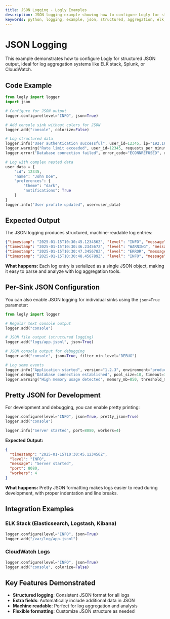 ```yaml
---
title: JSON Logging - Logly Examples
description: JSON logging example showing how to configure Logly for structured JSON output, perfect for log aggregation systems.
keywords: python, logging, example, json, structured, aggregation, elk, logly
---
```


# JSON Logging

This example demonstrates how to configure Logly for structured JSON output, ideal for log aggregation systems like ELK stack, Splunk, or CloudWatch.

## Code Example

```python
from logly import logger
import json

# Configure for JSON output
logger.configure(level="INFO", json=True)

# Add console sink without colors for JSON
logger.add("console", colorize=False)

# Log structured data
logger.info("User authentication successful", user_id=12345, ip="192.168.1.100")
logger.warning("Rate limit exceeded", user_id=12345, requests_per_minute=150)
logger.error("Database connection failed", error_code="ECONNREFUSED", retry_count=3)

# Log with complex nested data
user_data = {
    "id": 12345,
    "name": "John Doe",
    "preferences": {
        "theme": "dark",
        "notifications": True
    }
}
logger.info("User profile updated", user=user_data)
```

## Expected Output

The JSON logging produces structured, machine-readable log entries:

```json
{"timestamp": "2025-01-15T10:30:45.123456Z", "level": "INFO", "message": "User authentication successful", "user_id": 12345, "ip": "192.168.1.100"}
{"timestamp": "2025-01-15T10:30:46.234567Z", "level": "WARNING", "message": "Rate limit exceeded", "user_id": 12345, "requests_per_minute": 150}
{"timestamp": "2025-01-15T10:30:47.345678Z", "level": "ERROR", "message": "Database connection failed", "error_code": "ECONNREFUSED", "retry_count": 3}
{"timestamp": "2025-01-15T10:30:48.456789Z", "level": "INFO", "message": "User profile updated", "user": {"id": 12345, "name": "John Doe", "preferences": {"theme": "dark", "notifications": true}}}
```

**What happens:** Each log entry is serialized as a single JSON object, making it easy to parse and analyze with log aggregation tools.

## Per-Sink JSON Configuration

You can also enable JSON logging for individual sinks using the `json=True` parameter:

```python
from logly import logger

# Regular text console output
logger.add("console")

# JSON file output (structured logging)
logger.add("logs/app.jsonl", json=True)

# JSON console output for debugging
logger.add("console", json=True, filter_min_level="DEBUG")

# Log some events
logger.info("Application started", version="1.2.3", environment="production")
logger.debug("Database connection established", pool_size=10, timeout=30)
logger.warning("High memory usage detected", memory_mb=850, threshold_mb=800)
```

## Pretty JSON for Development

For development and debugging, you can enable pretty printing:

```python
logger.configure(level="INFO", json=True, pretty_json=True)
logger.add("console")

logger.info("Server started", port=8080, workers=4)
```

**Expected Output:**
```json
{
  "timestamp": "2025-01-15T10:30:45.123456Z",
  "level": "INFO",
  "message": "Server started",
  "port": 8080,
  "workers": 4
}
```

**What happens:** Pretty JSON formatting makes logs easier to read during development, with proper indentation and line breaks.

## Integration Examples

### ELK Stack (Elasticsearch, Logstash, Kibana)

```python
logger.configure(level="INFO", json=True)
logger.add("/var/log/app.jsonl")
```

### CloudWatch Logs

```python
logger.configure(level="INFO", json=True)
logger.add("console", colorize=False)
```

## Key Features Demonstrated

- **Structured logging**: Consistent JSON format for all logs
- **Extra fields**: Automatically include additional data in JSON
- **Machine readable**: Perfect for log aggregation and analysis
- **Flexible formatting**: Customize JSON structure as needed
